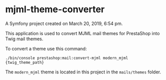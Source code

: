 mjml-theme-converter
====================

A Symfony project created on March 20, 2019, 6:54 pm.

This application is used to convert MJML mail themes for PrestaShop into Twig
mail themes.

To convert a theme use this command:

```
./bin/console prestashop:mail:convert-mjml modern_mjml {twig_theme_path}
```

The `modern_mjml` theme is located in this project in the `mails/themes` folder.
